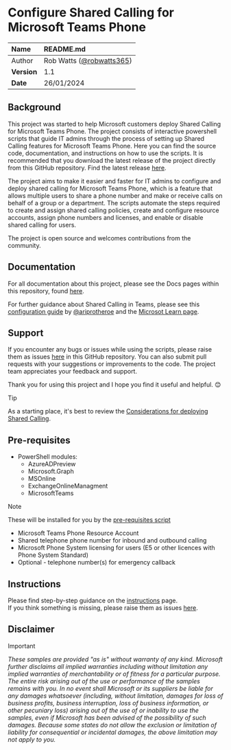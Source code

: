 # Configure Shared Calling for Microsoft Teams Phone

| Name | README.md |
| :--- | :--- |
| Author | Rob Watts ([@robwatts365](https://github.com/robwatts365)) |
| **Version** | 1.1 |
| **Date** | 26/01/2024 |

## Background
This project was started to help Microsoft customers deploy Shared Calling for Microsoft Teams Phone. The project consists of interactive powershell scripts that guide IT admins through the process of setting up Shared Calling features for Microsoft Teams Phone. Here you can find the source code, documentation, and instructions on how to use the scripts. It is recommended that you download the latest release of the project directly from this GitHub repository. Find the latest release [here](https://github.com/robwatts365/MicrosoftTeamsPhone-ConfigureSharedCalling/releases).

The project aims to make it easier and faster for IT admins to configure and deploy shared calling for Microsoft Teams Phone, which is a feature that allows multiple users to share a phone number and make or receive calls on behalf of a group or a department. The scripts automate the steps required to create and assign shared calling policies, create and configure resource accounts, assign phone numbers and licenses, and enable or disable shared calling for users.

The project is open source and welcomes contributions from the community. 

## Documentation
For all documentation about this project, please see the Docs pages within this repository, found [here](/docs/).

For further guidance about Shared Calling in Teams, please see this [configuration guide](https://aka.ms/TeamsSharedCallingConfigGuide) by [@ariprotheroe](https://github.com/ariprotheroe) and the [Microsot Learn page](https://learn.microsoft.com/en-us/microsoftteams/shared-calling-setup).

## Support
If you encounter any bugs or issues while using the scripts, please raise them as issues [here](https://github.com/robwatts365/MicrosoftTeamsPhone-ConfigureSharedCalling/issues) in this GitHub repository. You can also submit pull requests with your suggestions or improvements to the code. The project team appreciates your feedback and support. 

Thank you for using this project and I hope you find it useful and helpful. 😊

 > [!TIP]
> As a starting place, it's best to review the [Considerations for deploying Shared Calling](/docs/considerations).

## Pre-requisites
* PowerShell modules:
  * AzureADPreview
  * Microsoft.Graph
  * MSOnline
  * ExchangeOnlineManagment
  * MicrosoftTeams
 > [!NOTE]
  >  These will be installed  for you by the [pre-requisites script](1-ConfigureSharedCalling-PreReqs.ps1)

*	Microsoft Teams Phone Resource Account
*	Shared telephone phone number for inbound and outbound calling
*	Microsoft Phone System licensing for users (E5 or other licences with Phone System Standard)
*	Optional - telephone number(s) for emergency callback

## Instructions
Please find step-by-step guidance on the [instructions](/docs/instructions/) page.  
If you think something is missing, please raise them as issues [here](https://github.com/robwatts365/MicrosoftTeamsPhone-ConfigureSharedCalling/issues).

## Disclaimer
> [!IMPORTANT]
> _These samples are provided "as is" without warranty of any kind. Microsoft further disclaims all implied warranties including without limitation any implied warranties of merchantability or of fitness for a particular purpose. The entire risk arising out of the use or performance of the samples remains with you. In no event shall Microsoft or its suppliers be liable for any damages whatsoever (including, without limitation, damages for loss of business profits, business interruption, loss of business information, or other pecuniary loss) arising out of the use of or inability to use the samples, even if Microsoft has been advised of the possibility of such damages. Because some states do not allow the exclusion or limitation of liability for consequential or incidental damages, the above limitation may not apply to you._
